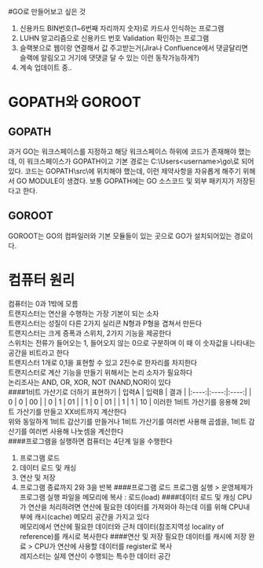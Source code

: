 #GO로 만들어보고 싶은 것
1. 신용카드 BIN번호(1~6번째 자리까지 숫자)로 카드사 인식하는 프로그램
2. LUHN 알고리즘으로 신용카드 번호 Validation 확인하는 프로그램
3. 슬랙봇으로 웹이랑 연결해서 값 주고받는거(Jira나 Confluence에서 댓글달리면 슬랙에 알림오고 거기에 댓댓글 달 수 있는 이런 동작가능하게?)
4. 계속 업데이트 중..

# GOPATH와 GOROOT

## GOPATH
과거 GO는 워크스페이스를 지정하고 해당 워크스페이스 하위에 코드가 존재해야 했는데, 이 워크스페이스가 GOPATH이고 기본 경로는 C:\Users\<username>\go\로 되어있다.
코드는 GOPATH\src\에 위치해야 했는데, 이런 제약사항을 자유롭게 해주기 위해서 GO MODULE이 생겼다. 보통 GOPATH에는 GO 소스코드 및 외부 패키지가 저장된다고 한다.

## GOROOT
GOROOT는 GO의 컴파일러와 기본 모듈들이 있는 곳으로 GO가 설치되어있는 경로이다.

# 컴퓨터 원리
컴퓨터는 0과 1밖에 모름  
트랜지스터는 연산을 수행하는 가장 기본이 되는 소자  
트랜지스터는 성질이 다른 2가지 실리콘 N형과 P형을 겹쳐서 만든다  
트랜지스터는 크게 증폭과 스위치, 2가지 기능을 제공한다  
스위치는 전류가 들어오는 1, 들어오지 않는 0으로 구분하며 이 때 이 숫자값을 나타내는 공간을 비트라고 한다  
트랜지스터 1개로 0,1을 표현할 수 있고 2진수로 한자리를 차지한다  
트랜지스터로 계산 기능을 만들기 위해서는 논리 소자가 필요하다  
논리조사는 AND, OR, XOR, NOT (NAND,NOR)이 있다  
####1비트 가산기로 더하기 표현하기
| 입력A  | 입력B  |  결과  |
|:----:|:----:|:----:|
|  0   |  0   |  00  |
|  0   |  1   |  01  |
|  1   |  0   |  01  |
|  1   |  1   |  10  |
이러한 1비트 가산기를 응용해 2비트 가산기를 만들고 XX비트까지 계산한다  
위와 동일하게 1비트 감산기를 만들거나 1비트 가산기를 여러번 사용해 곱셈을, 1비트 감산기를 여러번 사용해 나눗셈을 계산한다  
####프로그램을 실행하면 컴퓨터는 4단계 일을 수행한다
1. 프로그램 로드
2. 데이터 로드 및 캐싱
3. 연산 및 저장
4. 프로그램 종료까지 2와 3을 반복
####프로그램 로드
프로그램 실행 > 운영체제가 프로그램 실행 파일을 메모리에 복사 : 로드(load)
####데이터 로드 및 캐싱
CPU가 연산을 처리하려면 연산에 필요한 데이터를 가져와야 하는데 이를 위해 CPU내부에 캐시(cache) 메모리 공간을 가지고 있다  
메모리에서 연산에 필요한 데이터와 근처 데이터(참조지역성 locality of reference)를 캐시로 복사한다
####연산 및 저장
필요한 데이터를 캐시에 저장 완료 > CPU가 연산에 사용할 데이터를 register로 복사  
레지스터는 실제 연산이 수행되는 특수한 데이터 공간